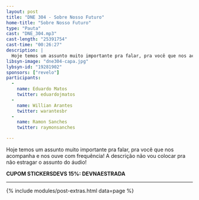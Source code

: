 ```yaml
---
layout: post
title: "DNE 304 - Sobre Nosso Futuro"
home-title: "Sobre Nosso Futuro"
type: "Pauta"
cast: "DNE_304.mp3"
cast-length: "25391754"
cast-time: "00:26:27"
description: |
  Hoje temos um assunto muito importante pra falar, pra você que nos acompanha e nos ouve com frequência! A descrição não vou colocar pra não estragar o assunto do áudio!
libsyn-image: "dne304-capa.jpg"
lybsyn-id: "19281902"
sponsors: ["revelo"]
participants:
  -
    name: Eduardo Matos
    twitter: eduardojmatos
  -
    name: Willian Arantes
    twitter: warantesbr
  -
    name: Ramon Sanches
    twitter: raymonsanches

---
```


Hoje temos um assunto muito importante pra falar, pra você que nos acompanha e nos ouve com frequência! A descrição não vou colocar pra não estragar o assunto do áudio!

<strong>CUPOM STICKERSDEVS 15%: DEVNAESTRADA</strong>

---

{% include modules/post-extras.html data=page %}
